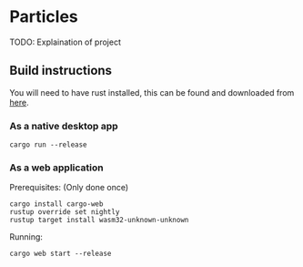 # Particles

TODO: Explaination of project

## Build instructions

You will need to have rust installed, this can be found and downloaded from [here](https://www.rust-lang.org/en-US/).

### As a native desktop app

```
cargo run --release
```

### As a web application

Prerequisites: (Only done once)

```
cargo install cargo-web
rustup override set nightly
rustup target install wasm32-unknown-unknown
```

Running:

```
cargo web start --release
```